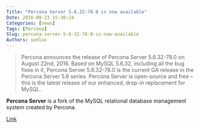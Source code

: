 ```yaml
---
Title: "Percona Server 5.6.32-78.0 is now available"
Date: 2016-08-23 15:30:24
Categories: [news]
Tags: [Percona]
Slug: percona-server-5-6-32-78-0-is-now-available
Authors: sedlav
---
```


> Percona announces the release of Percona Server 5.6.32-78.0 on August 22nd, 2016. Based on MySQL 5.6.32, including all the bug fixes in it, Percona Server 5.6.32-78.0 is the current GA release in the Percona Server 5.6 series. Percona Server is open-source and free – this is the latest release of our enhanced, drop-in replacement for MySQL.

**Percona Server** is a fork of the MySQL relational database management system created by Percona.

[Link](https://www.percona.com/blog/2016/08/22/percona-server-5-6-32-78-0-is-now-available/)
